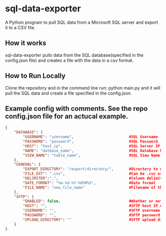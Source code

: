 # sql-data-exporter

A Python program to pull SQL data from a Microsoft SQL server and export it to a CSV file. 

## How it works

sql-data-exporter pulls data from the SQL database(specified in the config.json file) and creates a file with the data in a csv format.

## How to Run Locally

Clone the repository and in the command line run: python main.py and it will pull the SQL data and create a file specified in the config.json. 

## Example config with comments. See the repo config.json file for an actucal example. 
```json
{
    "DATABASE": {
        "USERNAME": "username",                         #SQL Username
        "PASSWORD": "password",                         #SQL Password
        "HOST": "host_ip",                              #SQL Server IP
        "NAME": "datbase_name",                         #SQL Database Name
        "VIEW_NAME": "table_name",                      #SQL View Name or Table Name
    },
    "GENERAL": {
        "EXPORT_DIRECTORY": "/export/directory/",       #Directory to export the file to and it MUST end in a forward slash
        "FILE_EXT": ".csv",                             #Can be .csv or .txt
        "DELIMITER":",",                                #Column delimiter
        "DATE_FORMAT": "%m-%d-%Y-%H%M%S",               #Date format
        "FILE_NAME": "new_file_name"                    #Filename of the file to export
    },
    "SFTP": {
        "ENABLED": false,                               #Whether or not to enable SFTP upload
        "HOST": "",                                     #SFTP host IP or DNS address to connect to
        "USERNAME": "",                                 #SFTP username                              
        "PASSWORD": "",                                 #SFTP password
        "UPLOAD_DIRECTORY": ""                          #SFTP upload directory
    }
}
```
